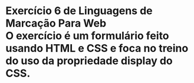 # Exercício 6 de Linguagens de Marcação Para Web<br>O exercício é um formulário feito usando HTML e CSS e foca no treino do uso da propriedade display do CSS.
